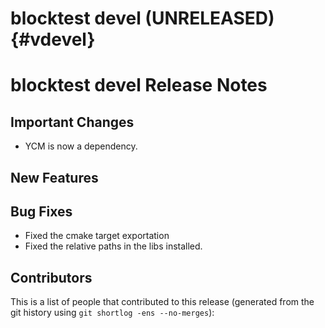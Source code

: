 blocktest devel (UNRELEASED)                                           {#vdevel}
===========================


blocktest devel Release Notes
============================

Important Changes
-----------------

- YCM is now a dependency.


New Features
------------


Bug Fixes
---------

- Fixed the cmake target exportation
- Fixed the relative paths in the libs installed.


Contributors
------------

This is a list of people that contributed to this release (generated from the
git history using `git shortlog -ens --no-merges`):

```
```
